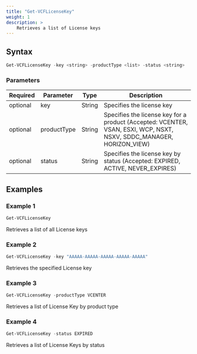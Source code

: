 ```yaml
---
title: "Get-VCFLicenseKey"
weight: 1
description: >
    Retrieves a list of License keys
---
```


## Syntax
``` powershell
Get-VCFLicenseKey -key <string> -productType <list> -status <string>
```

### Parameters

| Required | Parameter   | Type     |  Description                                                                                                         |
| ---------| ------------|----------| -------------------------------------------------------------------------------------------------------------------- |
| optional | key         | String   | Specifies the license key                                                                                            |
| optional | productType | String   | Specifies the license key for a product (Accepted: VCENTER, VSAN, ESXI, WCP, NSXT, NSXV, SDDC_MANAGER, HORIZON_VIEW) |
| optional | status      | String   | Specifies the license key by status (Accepted: EXPIRED, ACTIVE, NEVER_EXPIRES)                                       |


## Examples
### Example 1
``` powershell
Get-VCFLicenseKey
```
Retrieves a list of all License keys

### Example 2
``` powershell
Get-VCFLicenseKey -key "AAAAA-AAAAA-AAAAA-AAAAA-AAAAA"
```
Retrieves the specified License key

### Example 3
``` powershell
Get-VCFLicenseKey -productType VCENTER
```
Retrieves a list of License Key by product type

### Example 4
``` powershell
Get-VCFLicenseKey -status EXPIRED
```
Retrieves a list of License Keys by status
